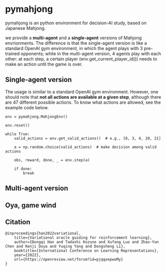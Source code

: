 # pymahjong

pymahjong is an python environment for decision-AI study, based on Japanese Mahjong. 


we provide a **multi-agent** and a **single-agent** versions of Mahjong envrionments.
The difference is that the single-agent version is like a standard OpenAI gym environment, in which the agent plays with 3 pre-trained opponents;
while in the multi-agent version, 4 agents play with each other: at each step, a certain player (env.get_current_player_id()) needs to make an action until the game is over.

## Single-agent version

The usage is similar to a standard OpenAI gym environment. However, one should note that **not all actions are available at a given step**, although there are 47 different possible actions.
To know what actions are allowed, see the example code below. 

```
env = pymahjong.MahjongEnv()

env.reset()

while True:
    valid_actions = env.get_valid_actions()  # e.g., [0, 3, 4, 20, 21]
  
    a = np.random.choice(valid_actions)  # make decision among valid actions
  
    obs, reward, done, _ = env.step(a)
  
    if done:
        break

```


## Multi-agent version


## Oya, game wind


## Citation
```
@inproceedings{han2022variational,
    title={Variational oracle guiding for reinforcement learning},
    author={Dongqi Han and Tadashi Kozuno and Xufang Luo and Zhao-Yun Chen and Kenji Doya and Yuqing Yang and Dongsheng Li},
    booktitle={International Conference on Learning Representations},
    year={2022},
    url={https://openreview.net/forum?id=pjqqxepwoMy}
}
```
